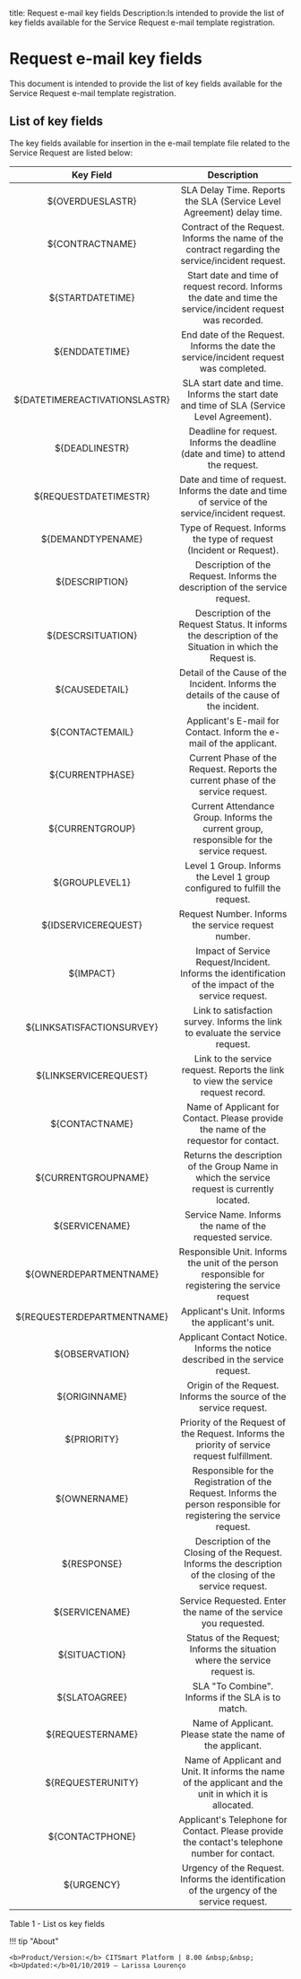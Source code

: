 title: Request e-mail key fields
Description:Is intended to provide the list of key fields available for the Service Request e-mail template registration.
# Request e-mail key fields

This document is intended to provide the list of key fields available for the Service Request e-mail template registration.

List of key fields
----------------------

The key fields available for insertion in the e-mail template file related to
the Service Request are listed below:

|         **Key Field**         |                                                    **Description**                                                   |
|:-----------------------------:|:--------------------------------------------------------------------------------------------------------------------:|
|        ${OVERDUESLASTR}       |                         SLA Delay Time. Reports the SLA (Service Level Agreement) delay time.                        |
|        ${CONTRACTNAME}        |           Contract of the Request. Informs the name of the contract regarding the service/incident request.          |
|        ${STARTDATETIME}       |      Start date and time of request record. Informs the date and time the service/incident request was recorded.     |
|         ${ENDDATETIME}        |                 End date of the Request. Informs the date the service/incident request was completed.                |
| ${DATETIMEREACTIVATIONSLASTR} |              SLA start date and time. Informs the start date and time of SLA (Service Level Agreement).              |
|         ${DEADLINESTR}        |                   Deadline for request. Informs the deadline (date and time) to attend the request.                  |
|     ${REQUESTDATETIMESTR}     |            Date and time of request. Informs the date and time of service of the service/incident request.           |
|       ${DEMANDTYPENAME}       |                          Type of Request. Informs the type of request (Incident or Request).                         |
|         ${DESCRIPTION}        |                      Description of the Request. Informs the description of the service request.                     |
|       ${DESCRSITUATION}       |        Description of the Request Status. It informs the description of the Situation in which the Request is.       |
|         ${CAUSEDETAIL}        |                Detail of the Cause of the Incident. Informs the details of the cause of the incident.                |
|        ${CONTACTEMAIL}        |                          Applicant's E-mail for Contact. Inform the e-mail of the applicant.                         |
|        ${CURRENTPHASE}        |                    Current Phase of the Request. Reports the current phase of the service request.                   |
|        ${CURRENTGROUP}        |               Current Attendance Group. Informs the current group, responsible for the service request.              |
|         ${GROUPLEVEL1}        |                      Level 1 Group. Informs the Level 1 group configured to fulfill the request.                     |
|      ${IDSERVICEREQUEST}      |                                  Request Number. Informs the service request number.                                 |
|           ${IMPACT}           |         Impact of Service Request/Incident. Informs the identification of the impact of the service request.         |
|   ${LINKSATISFACTIONSURVEY}   |                    Link to satisfaction survey. Informs the link to evaluate the service request.                    |
|     ${LINKSERVICEREQUEST}     |                   Link to the service request. Reports the link to view the service request record.                  |
|         ${CONTACTNAME}        |                 Name of Applicant for Contact. Please provide the name of the requestor for contact.                 |
|      ${CURRENTGROUPNAME}      |             Returns the description of the Group Name in which the service request is currently located.             |
|         ${SERVICENAME}        |                               Service Name. Informs the name of the requested service.                               |
|     ${OWNERDEPARTMENTNAME}    |           Responsible Unit. Informs the unit of the person responsible for registering the service request           |
|   ${REQUESTERDEPARTMENTNAME}  |                                    Applicant's Unit. Informs the applicant's unit.                                   |
|         ${OBSERVATION}        |                    Applicant Contact Notice. Informs the notice described in the service request.                    |
|         ${ORIGINNAME}         |                           Origin of the Request. Informs the source of the service request.                          |
|          ${PRIORITY}          |             Priority of the Request of the Request. Informs the priority of service request fulfillment.             |
|          ${OWNERNAME}         | Responsible for the Registration of the Request. Informs the person responsible for registering the service request. |
|          ${RESPONSE}          |       Description of the Closing of the Request. Informs the description of the closing of the service request.      |
|         ${SERVICENAME}        |                            Service Requested. Enter the name of the service you requested.                           |
|         ${SITUACTION}         |                      Status of the Request; Informs the situation where the service request is.                      |
|         ${SLATOAGREE}         |                                   SLA "To Combine". Informs if the SLA is to match.                                  |
|        ${REQUESTERNAME}       |                              Name of Applicant. Please state the name of the applicant.                              |
|       ${REQUESTERUNITY}       |        Name of Applicant and Unit. It informs the name of the applicant and the unit in which it is allocated.       |
|        ${CONTACTPHONE}        |             Applicant's Telephone for Contact. Please provide the contact's telephone number for contact.            |
|           ${URGENCY}          |               Urgency of the Request. Informs the identification of the urgency of the service request.              |

Table 1 - List os key fields

!!! tip "About"

    <b>Product/Version:</b> CITSmart Platform | 8.00 &nbsp;&nbsp;
    <b>Updated:</b>01/10/2019 – Larissa Lourenço

